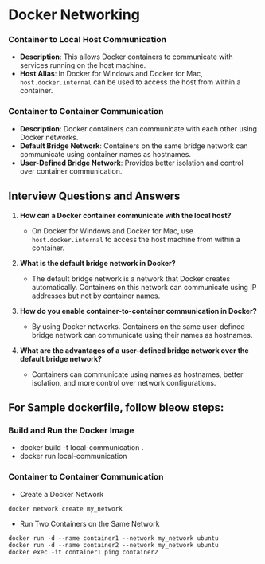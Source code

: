 # Docker Networking

### Container to Local Host Communication

- **Description**: This allows Docker containers to communicate with services running on the host machine.
- **Host Alias**: In Docker for Windows and Docker for Mac, `host.docker.internal` can be used to access the host from within a container.

### Container to Container Communication

- **Description**: Docker containers can communicate with each other using Docker networks.
- **Default Bridge Network**: Containers on the same bridge network can communicate using container names as hostnames.
- **User-Defined Bridge Network**: Provides better isolation and control over container communication.

## Interview Questions and Answers

1. **How can a Docker container communicate with the local host?**
   - On Docker for Windows and Docker for Mac, use `host.docker.internal` to access the host machine from within a container.

2. **What is the default bridge network in Docker?**
   - The default bridge network is a network that Docker creates automatically. Containers on this network can communicate using IP addresses but not by container names.

3. **How do you enable container-to-container communication in Docker?**
   - By using Docker networks. Containers on the same user-defined bridge network can communicate using their names as hostnames.

4. **What are the advantages of a user-defined bridge network over the default bridge network?**
   - Containers can communicate using names as hostnames, better isolation, and more control over network configurations.

## For Sample dockerfile, follow bleow steps:

### Build and Run the Docker Image

- docker build -t local-communication .
- docker run local-communication


### Container to Container Communication
- Create a Docker Network
```
docker network create my_network
```
- Run Two Containers on the Same Network
```
docker run -d --name container1 --network my_network ubuntu
docker run -d --name container2 --network my_network ubuntu
docker exec -it container1 ping container2
```